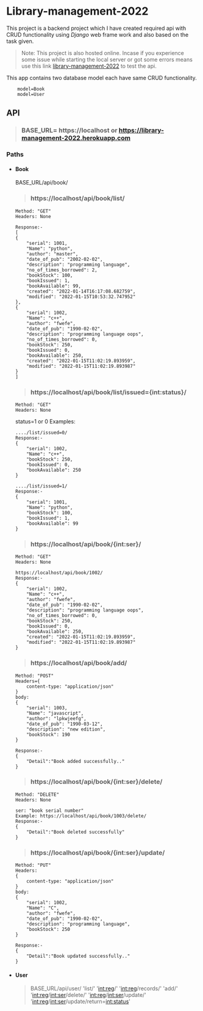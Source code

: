 # Library-management-2022
This project is a backend project which I have created required api with CRUD functionality using *Django* web frame work and also based on the task given.

>Note: This project is also hosted online. Incase if you experience some issue while starting the local server or got some errors means use this link [library-management-2022]("https://library-management-2022.herokuapp.com") to test the api.

This app contains two database model each have same CRUD functionality.
```
    model=Book
    model=User
```
## API
>### BASE_URL= https://localhost or https://library-management-2022.herokuapp.com
### Paths
* #### Book
     BASE_URL/api/book/ 
    >### https://localhost/api/book/list/
    ```
    Method: "GET"
    Headers: None
    ```
    ```
    Response:-
    [
    {
        "serial": 1001,
        "Name": "python",
        "author": "master",
        "date_of_pub": "2002-02-02",
        "description": "programming language",
        "no_of_times_borrowed": 2,
        "bookStock": 100,
        "bookIssued": 1,
        "bookAvailable": 99,
        "created": "2022-01-14T16:17:08.682759",
        "modified": "2022-01-15T10:53:32.747952"
    },
    {
        "serial": 1002,
        "Name": "c++",
        "author": "fwefe",
        "date_of_pub": "1990-02-02",
        "description": "programming language oops",
        "no_of_times_borrowed": 0,
        "bookStock": 250,
        "bookIssued": 0,
        "bookAvailable": 250,
        "created": "2022-01-15T11:02:19.893959",
        "modified": "2022-01-15T11:02:19.893987"
    }
    ]
    ```
    >### https://localhost/api/book/list/issued={int:status}/
    ```
    Method: "GET"
    Headers: None
    ```
    status=1 or 0 
    Examples:
    ```
    ..../list/issued=0/
    Response:-
    {
        "serial": 1002,
        "Name": "c++",
        "bookStock": 250,
        "bookIssued": 0,
        "bookAvailable": 250
    }
    ```
    ```        
    ..../list/issued=1/
    Response:-
    { 
        "serial": 1001,
        "Name": "python",
        "bookStock": 100,
        "bookIssued": 1,
        "bookAvailable": 99
    }
    ```

    >### https://localhost/api/book/{int:ser}/
    ```
    Method: "GET"
    Headers: None
    ```
    ```
    https://localhost/api/book/1002/
    Response:-
    {
        "serial": 1002,
        "Name": "c++",
        "author": "fwefe",
        "date_of_pub": "1990-02-02",
        "description": "programming language oops",
        "no_of_times_borrowed": 0,
        "bookStock": 250,
        "bookIssued": 0,
        "bookAvailable": 250,
        "created": "2022-01-15T11:02:19.893959",
        "modified": "2022-01-15T11:02:19.893987"
    }
    ```
    >### https://localhost/api/book/add/
    ```
    Method: "POST"
    Headers={
        content-type: "application/json"
    }
    body:
    {
        "serial": 1003,
        "Name": "javascript",
        "author": "lpkwjeefg",
        "date_of_pub": "1990-03-12",
        "description": "new edition",
        "bookStock": 190
    }
    ```
    ```
    Response:-
    {
        "Detail":"Book added successfully.."
    }
    ```
    >### https://localhost/api/book/{int:ser}/delete/
    ```
    Method: "DELETE"
    Headers: None
    ```
    ```
    ser: "book serial number"
    Example: https://localhost/api/book/1003/delete/
    Response:-
    {
        "Detail":"Book deleted successfully"
    }
    ```
    >### https://localhost/api/book/{int:ser}/update/
    ```
    Method: "PUT"
    Headers:
    {
        content-type: "application/json"
    }
    body:
    {
        "serial": 1002,
        "Name": "C",
        "author": "fwefe",
        "date_of_pub": "1990-02-02",
        "description": "programming language",
        "bookStock": 250
    }
    ```
    ```
    Response:-
    {
        "Detail":"Book updated successfully.."
    }
    ```

* #### User

    >  BASE_URL/api/user/ 
    'list/'
    '<int:reg>/'
    '<int:reg>/records/'
    'add/'
    '<int:reg>/<int:ser>/delete/'
    '<int:reg>/<int:ser>/update/'
    '<int:reg>/<int:ser>/update/return=<int:status>'
       